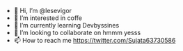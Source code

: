 - 👋 Hi, I’m @lesevigor
- 👀 I’m interested in coffe
- 🌱 I’m currently learning Devbyssines 
- 💞️ I’m looking to collaborate on hmmm yesss
- 📫 How to reach me https://twitter.com/Sujata63730586

<!---
lesevigor/lesevigor is a ✨ special ✨ repository because its `README.md` (this file) appears on your GitHub profile.
You can click the Preview link to take a look at your changes.
--->
